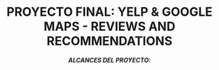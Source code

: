 <h1 align="center">PROYECTO FINAL: YELP & GOOGLE MAPS - REVIEWS AND RECOMMENDATIONS</h1>

<p align="center"><b><i>ALCANCES DEL PROYECTO:</i></b></p>

